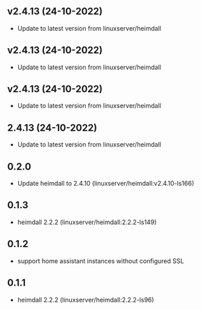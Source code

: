 
## v2.4.13 (24-10-2022)
- Update to latest version from linuxserver/heimdall

## v2.4.13 (24-10-2022)
- Update to latest version from linuxserver/heimdall

## v2.4.13 (24-10-2022)
- Update to latest version from linuxserver/heimdall

## 2.4.13 (24-10-2022)
- Update to latest version from linuxserver/heimdall
## 0.2.0

 - Update heimdall to 2.4.10 (linuxserver/heimdall:v2.4.10-ls166)

## 0.1.3

 - heimdall 2.2.2 (linuxserver/heimdall:2.2.2-ls149)

## 0.1.2

 - support home assistant instances without configured SSL

## 0.1.1

 - heimdall 2.2.2 (linuxserver/heimdall:2.2.2-ls96)